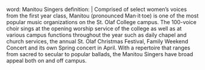 word: Manitou Singers
definition: |
  Comprised of select women’s voices from the first year class, Manitou (pronounced Man·it·toe) is one of the most popular music organizations on the St. Olaf College campus. The 100-voice choir sings at the opening worship service of the college as well as at various campus functions throughout the year such as daily chapel and church services, the annual St. Olaf Christmas Festival, Family Weekend Concert and its own Spring concert in April. With a repertoire that ranges from sacred to secular to popular ballads, the Manitou Singers have broad appeal both on and off campus.
